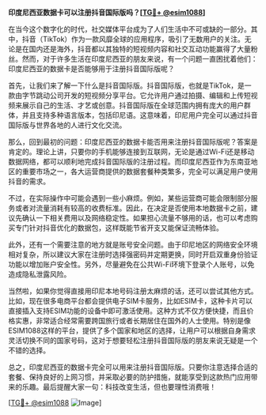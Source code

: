 **印度尼西亚数据卡可以注册抖音国际版吗？[[TG💪+ @esim1088](https://t.me/s/esim1088)]**

在当今这个数字化的时代，社交媒体平台成为了人们生活中不可或缺的一部分。其中，抖音（TikTok）作为一款风靡全球的应用程序，吸引了无数用户的关注。无论是在国内还是海外，抖音都以其独特的短视频内容和社交互动功能赢得了大量粉丝。然而，对于许多生活在印度尼西亚的朋友来说，有一个问题一直困扰着他们：印度尼西亚的数据卡是否能够用于注册抖音国际版呢？

首先，让我们来了解一下什么是抖音国际版。抖音国际版，也就是TikTok，是一款由字节跳动公司开发的短视频分享平台。它允许用户通过拍摄、编辑和上传短视频来展示自己的生活、才艺或创意。抖音国际版在全球范围内拥有庞大的用户群体，并且支持多种语言版本，包括印尼语。这意味着，印尼用户完全可以通过抖音国际版与世界各地的人进行文化交流。

那么，回到最初的问题：印度尼西亚的数据卡能否用来注册抖音国际版呢？答案是肯定的。理论上讲，只要你的手机能够连接到互联网，无论是通过Wi-Fi还是移动数据网络，都可以顺利地完成抖音国际版的注册过程。而印度尼西亚作为东南亚地区的重要市场之一，各大运营商提供的数据套餐种类繁多，完全可以满足用户使用抖音的需求。

不过，在实际操作中可能会遇到一些小麻烦。例如，某些运营商可能会限制部分服务或者对流量消耗有较高的收费标准。因此，在决定是否使用本地数据卡之前，建议先确认一下相关费用以及网络稳定性。如果担心流量不够用的话，也可以考虑购买专门针对抖音优化的数据包，这样既能节省开支又能保证流畅体验。

此外，还有一个需要注意的地方就是账号安全问题。由于印尼地区的网络安全环境相对复杂，所以建议大家在注册时选择强密码并定期更换，同时开启双重身份验证功能以增加账户安全性。另外，尽量避免在公共Wi-Fi环境下登录个人账号，以免造成隐私泄露风险。

当然啦，如果你觉得直接用印尼本地号码注册太麻烦的话，还可以尝试其他方式。比如，现在很多电商平台都会提供电子SIM卡服务，比如ESIM卡，这种卡片可以直接插入支持ESIM功能的设备中即可激活使用。这种方式不仅方便快捷，而且价格实惠，非常适合经常需要跨国旅行或者长期居住在国外的人士使用。特别是像ESIM1088这样的平台，提供了多个国家和地区的选择，让用户可以根据自身需求灵活切换不同的国家号码，这对于想要轻松注册抖音国际版的朋友来说无疑是一个不错的选择。

总之，印度尼西亚的数据卡完全可以用来注册抖音国际版。只要你注意选择合适的套餐、保持良好的上网习惯，并采取必要的防护措施，就能享受到这款热门应用带来的乐趣。最后提醒大家一句：科技改变生活，但也要理性消费哦！

[[TG💪+ @esim1088](https://t.me/s/esim1088) ![Image](https://i.postimg.cc/4NQfJmqS/Snipaste-2025-05-13-00-14-12.png)]